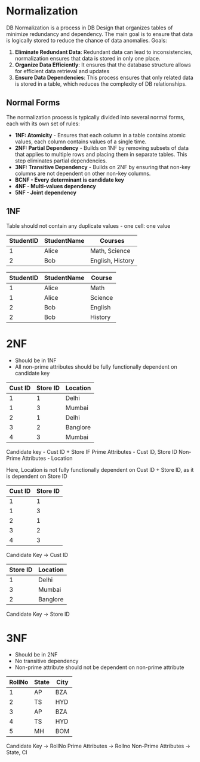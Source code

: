 # Normalization
DB Normalization is a process in DB Design that organizes tables of minimize redundancy and dependency.
The main goal is to ensure that data is logically stored to reduce the chance of data anomalies.
Goals:
1. **Eliminate Redundant Data**: Redundant data can lead to inconsistencies, normalization ensures that data is stored in only one place.
2. **Organize Data Efficiently**: It ensures that the database structure allows for efficient data retrieval and updates
3. **Ensure Data Dependencies**: This process ensures that only related data is stored in a table, which reduces the complexity of DB relationships.

## Normal Forms
The normalization process is typically divided into several normal forms, each with its own set of rules:

- **1NF: Atomicity** - Ensures that each column in a table contains atomic values, each column contains values of a single time.
- **2NF: Partial Dependency** - Builds on 1NF by removing subsets of data that applies to multiple rows and placing them in separate tables. This step eliminates partial dependencies.
- **3NF: Transitive Dependency** - Builds on 2NF by ensuring that non-key columns are not dependent on other non-key columns.
- **BCNF - Every determinant is candidate key**
- **4NF - Multi-values dependency**
- **5NF - Joint dependency**

## 1NF
Table should not contain any duplicate values - one cell: one value

| StudentID | StudentName | Courses          |
| --------- | ----------- | ---------------- |
| 1         | Alice       | Math, Science    |
| 2         | Bob         | English, History |

| StudentID | StudentName | Course  |
| --------- | ----------- | ------- |
| 1         | Alice       | Math    |
| 1         | Alice       | Science |
| 2         | Bob         | English |
| 2         | Bob         | History |

# 2NF
- Should be in 1NF
- All non-prime attributes should be fully functionally dependent on candidate key

| Cust ID | Store ID | Location |
| ------- | -------- | -------- |
| 1       | 1        | Delhi    |
| 1       | 3        | Mumbai   |
| 2       | 1        | Delhi    |
| 3       | 2        | Banglore |
| 4       | 3        | Mumbai   |
Candidate key - Cust ID + Store IF
Prime Attributes - Cust ID, Store ID
Non-Prime Attributes - Location

Here, Location is not fully functionally dependent on Cust ID + Store ID, as it is dependent on Store ID

| Cust ID | Store ID |
| ------- | -------- |
| 1       | 1        |
| 1       | 3        |
| 2       | 1        |
| 3       | 2        |
| 4       | 3        |
 Candidate Key → Cust ID

| Store ID | Location |
| -------- | -------- |
| 1        | Delhi    |
| 3        | Mumbai   |
| 2        | Banglore |
Candidate Key → Store ID

# 3NF
- Should be in 2NF
- No transitive dependency
- Non-prime attribute should not be dependent on non-prime attribute


| RollNo | State | City |
| ------ | ----- | ---- |
| 1      | AP    | BZA  |
| 2      | TS    | HYD  |
| 3      | AP    | BZA  |
| 4      | TS    | HYD  |
| 5      | MH    | BOM  |
Candidate Key -> RollNo
Prime Attributes -> Rollno
Non-Prime Attributes -> State, CI